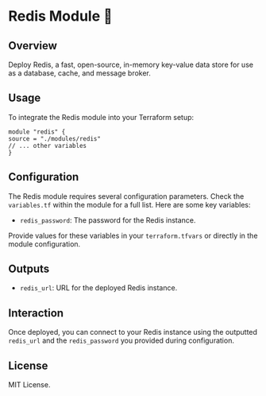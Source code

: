 # Redis Module 🚀

## Overview

Deploy Redis, a fast, open-source, in-memory key-value data store for use as a database, cache, and message broker.

## Usage

To integrate the Redis module into your Terraform setup:

```hcl
module "redis" {
source = "./modules/redis"
// ... other variables
}
```

## Configuration

The Redis module requires several configuration parameters. Check the `variables.tf` within the module for a full list. Here are some key variables:

-   `redis_password`: The password for the Redis instance.

Provide values for these variables in your `terraform.tfvars` or directly in the module configuration.

## Outputs

-   `redis_url`: URL for the deployed Redis instance.

## Interaction

Once deployed, you can connect to your Redis instance using the outputted `redis_url` and the `redis_password` you provided during configuration.

## License

MIT License.
